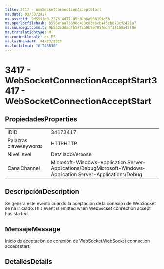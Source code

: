```yaml
---
title: 3417 - WebSocketConnectionAcceptStart
ms.date: 03/30/2017
ms.assetid: 9d595fe3-2276-4d77-85c8-b6a966199c5b
ms.openlocfilehash: b596efaa73690d428c03e6cba45cb078cf2421a7
ms.sourcegitcommit: 9b552addadfb57fab0b9e7852ed4f1f1b8a42f8e
ms.translationtype: MT
ms.contentlocale: es-ES
ms.lasthandoff: 04/23/2019
ms.locfileid: "61748830"
---
```

# <a name="3417---websocketconnectionacceptstart"></a><span data-ttu-id="33e14-102">3417 - WebSocketConnectionAcceptStart</span><span class="sxs-lookup"><span data-stu-id="33e14-102">3417 - WebSocketConnectionAcceptStart</span></span>
## <a name="properties"></a><span data-ttu-id="33e14-103">Propiedades</span><span class="sxs-lookup"><span data-stu-id="33e14-103">Properties</span></span>  
  
|||  
|-|-|  
|<span data-ttu-id="33e14-104">ID</span><span class="sxs-lookup"><span data-stu-id="33e14-104">ID</span></span>|<span data-ttu-id="33e14-105">3417</span><span class="sxs-lookup"><span data-stu-id="33e14-105">3417</span></span>|  
|<span data-ttu-id="33e14-106">Palabras clave</span><span class="sxs-lookup"><span data-stu-id="33e14-106">Keywords</span></span>|<span data-ttu-id="33e14-107">HTTP</span><span class="sxs-lookup"><span data-stu-id="33e14-107">HTTP</span></span>|  
|<span data-ttu-id="33e14-108">Nivel</span><span class="sxs-lookup"><span data-stu-id="33e14-108">Level</span></span>|<span data-ttu-id="33e14-109">Detallado</span><span class="sxs-lookup"><span data-stu-id="33e14-109">Verbose</span></span>|  
|<span data-ttu-id="33e14-110">Canal</span><span class="sxs-lookup"><span data-stu-id="33e14-110">Channel</span></span>|<span data-ttu-id="33e14-111">Microsoft-Windows-Application Server-Applications/Debug</span><span class="sxs-lookup"><span data-stu-id="33e14-111">Microsoft-Windows-Application Server-Applications/Debug</span></span>|  
  
## <a name="description"></a><span data-ttu-id="33e14-112">Descripción</span><span class="sxs-lookup"><span data-stu-id="33e14-112">Description</span></span>  
 <span data-ttu-id="33e14-113">Se genera este evento cuando la aceptación de la conexión de WebSocket se ha iniciado.</span><span class="sxs-lookup"><span data-stu-id="33e14-113">This event is emitted when WebSocket connection accept has started.</span></span>  
  
## <a name="message"></a><span data-ttu-id="33e14-114">Mensaje</span><span class="sxs-lookup"><span data-stu-id="33e14-114">Message</span></span>  
 <span data-ttu-id="33e14-115">Inicio de aceptación de conexión de WebSocket.</span><span class="sxs-lookup"><span data-stu-id="33e14-115">WebSocket connection accept start.</span></span>  
  
## <a name="details"></a><span data-ttu-id="33e14-116">Detalles</span><span class="sxs-lookup"><span data-stu-id="33e14-116">Details</span></span>
